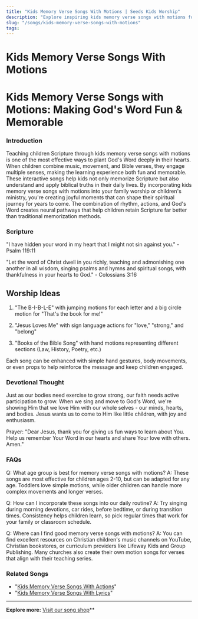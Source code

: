 ```yaml
---
title: "Kids Memory Verse Songs With Motions | Seeds Kids Worship"
description: "Explore inspiring kids memory verse songs with motions for children's worship and faith development. Biblical music resources for families and ministry."
slug: "/songs/kids-memory-verse-songs-with-motions"
tags:
---
```


# Kids Memory Verse Songs With Motions

# Kids Memory Verse Songs with Motions: Making God's Word Fun & Memorable

### Introduction
Teaching children Scripture through kids memory verse songs with motions is one of the most effective ways to plant God's Word deeply in their hearts. When children combine music, movement, and Bible verses, they engage multiple senses, making the learning experience both fun and memorable. These interactive songs help kids not only memorize Scripture but also understand and apply biblical truths in their daily lives. By incorporating kids memory verse songs with motions into your family worship or children's ministry, you're creating joyful moments that can shape their spiritual journey for years to come. The combination of rhythm, actions, and God's Word creates neural pathways that help children retain Scripture far better than traditional memorization methods.

### Scripture
"I have hidden your word in my heart that I might not sin against you." - Psalm 119:11

"Let the word of Christ dwell in you richly, teaching and admonishing one another in all wisdom, singing psalms and hymns and spiritual songs, with thankfulness in your hearts to God." - Colossians 3:16

## Worship Ideas
1. "The B-I-B-L-E" with jumping motions for each letter and a big circle motion for "That's the book for me!"

2. "Jesus Loves Me" with sign language actions for "love," "strong," and "belong"

3. "Books of the Bible Song" with hand motions representing different sections (Law, History, Poetry, etc.)

Each song can be enhanced with simple hand gestures, body movements, or even props to help reinforce the message and keep children engaged.

### Devotional Thought
Just as our bodies need exercise to grow strong, our faith needs active participation to grow. When we sing and move to God's Word, we're showing Him that we love Him with our whole selves - our minds, hearts, and bodies. Jesus wants us to come to Him like little children, with joy and enthusiasm.

Prayer: "Dear Jesus, thank you for giving us fun ways to learn about You. Help us remember Your Word in our hearts and share Your love with others. Amen."

### FAQs

Q: What age group is best for memory verse songs with motions?
A: These songs are most effective for children ages 2-10, but can be adapted for any age. Toddlers love simple motions, while older children can handle more complex movements and longer verses.

Q: How can I incorporate these songs into our daily routine?
A: Try singing during morning devotions, car rides, before bedtime, or during transition times. Consistency helps children learn, so pick regular times that work for your family or classroom schedule.

Q: Where can I find good memory verse songs with motions?
A: You can find excellent resources on Christian children's music channels on YouTube, Christian bookstores, or curriculum providers like Lifeway Kids and Group Publishing. Many churches also create their own motion songs for verses that align with their teaching series.

### Related Songs

- "[Kids Memory Verse Songs With Actions](/songs/kids-memory-verse-songs-with-actions/)"
- "[Kids Memory Verse Songs With Lyrics](/songs/kids-memory-verse-songs-with-lyrics/)"

---

**Explore more:** [Visit our song shop](https://seedskidsworship.com/shop)**

<!-- Schema Markup -->
<script type="application/ld+json">
{
  "@context": "https://schema.org",
  "@type": "MusicRecording",
  "name": "Kids Memory Verse Songs With Motions",
  "byArtist": {
    "@type": "MusicGroup",
    "name": "Seeds Kids Worship"
  },
  "isFamilyFriendly": true,
  "url": "https://seedskidsworship.com/songs/kids-memory-verse-songs-with-motions/"
}
</script>